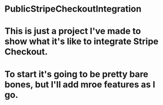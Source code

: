 # PublicStripeCheckoutIntegration

# This is just a project I've made to show what it's like to integrate Stripe Checkout.

# To start it's going to be pretty bare bones, but I'll add mroe features as I go.
